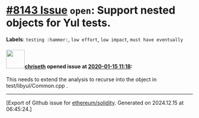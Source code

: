 # [\#8143 Issue](https://github.com/ethereum/solidity/issues/8143) `open`: Support nested objects for Yul tests.
**Labels**: `testing :hammer:`, `low effort`, `low impact`, `must have eventually`


#### <img src="https://avatars.githubusercontent.com/u/9073706?v=4" width="50">[chriseth](https://github.com/chriseth) opened issue at [2020-01-15 11:18](https://github.com/ethereum/solidity/issues/8143):

This needs to extend the analysis to recurse into the object in test/libyul/Common.cpp .




-------------------------------------------------------------------------------



[Export of Github issue for [ethereum/solidity](https://github.com/ethereum/solidity). Generated on 2024.12.15 at 06:45:24.]
